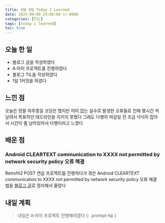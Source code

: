 ```yaml
---
title: 9월 9일 Today I Learned
date: 2023-09-09 23:00:00 +/-0000
categories: [TIL]
tags: [today i learned]
toc: true
---
```


## 오늘 한 일

* 블로그 글을 작성하였다
* A·아이 프로젝트를 진행하였다
* 블로그 TIL을 작성하였다
* 1일 1커밋을 하였다

## 느낀 점

오늘은 정말 하루종일 코딩만 했지만 어이 없는 실수로 발생한 오류들로 인해 몇시간 씩 날려서 목표하던 데드라인을 지키지 못했다 그래도 다행히 마감일 전 조금 넉넉히 잡아서 시간이 좀 남아있어서 다행이라고 느꼈다

## 배운 점

### Android CLEARTEXT communication to XXXX not permitted by network security policy 오류 해결

Retrofit2 POST 연습 프로젝트를 진행하다가 겪은 Android CLEARTEXT communication to XXXX not permitted by network security policy 오류 해결법을 [블로그 글](https://jangwoojun.github.io/posts/%EC%95%88%EB%93%9C%EB%A1%9C%EC%9D%B4%EB%93%9C-CLEARTEXT-communication-to-XXXX-not-permitted-by-network-security-policy/)로 정리해서 올렸다

## 내일 계획

> 내일은 A·아이 프로젝트 진행해야겠다
{: .prompt-tip }

